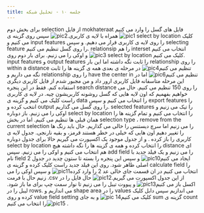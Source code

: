 ```yaml
---
title: جلسه ۱۰ - تحلیل شبکه
---
```

برای بخش دوم selection از فایل mokhateraat فایل های گسل را وارد می کنیم![pic1](https://github.com/user-attachments/assets/d56e6b62-65a9-4a7a-b25f-c6efb2bb6ce2)
 همراه با لایه ی کاربری.![pic2](https://github.com/user-attachments/assets/72e7a52f-e6fb-4554-81ae-f01493130df0)
 سپس روی گزینه ی select by location کلیک می کنیم و input features را روی لایه ی کاربری قرار می دهیم. و سپس selecting feature را روی گسل تنظیم می کنیم. relationsip را هم interset انتخاب می کنیم![pic3](https://github.com/user-attachments/assets/f72dcd23-6fe0-47d5-b781-2505443e6bb5![pic7](https://github.com/user-attachments/assets/686c5b90-edd7-4973-970f-64657d0638ac)
)
 و اوکی را می زنیم. برای بار دوم روی select by location کلیک می کنیم. input features و output features را ثابت نگه داشته اما این بار relationship را روی within a distance تنظیم می کنیم![pic4](https://github.com/user-attachments/assets/bfe5c1d5-6d0c-4ecf-a72d-7e01557210cc![pic5](https://github.com/user-attachments/assets/c69932ef-2e7d-4c23-abc6-56a74b69bc7e)
)
 در مرحله ی بعدی همه ی گزینه ها را ثابت نگه می داریم و relationship را روی have the center in تنظیم می کنیم![pic6](https://github.com/user-attachments/assets/d8bd2416-740b-47f2-91eb-b2a516a31a76)
 اما در این مرحله متاسفانه فایل کاربری ارور داد و من مجبور شدم از فایل کاربری دیگری استفاده کنم. فقط در این پنجره search distance را روی 150 تنظیم می کنیم. حال می خواهیم بفهمیم که اون لایه هایی که گسل روشونه کاربریشون چیه. در لایه ی کاربری راست کلیک می کنیم و گزینه ی data را انتخاب می کنیم و سپس export features را انتخب کرده و output  را روی گسل می گذاریم. selected features را تیک می زنیم و اوکی را می زنیم. باز دوباره select by location را انتخاب می کنیم و تمام گزینه ها را همان قبلی ها تنظیم می کنیم. اما در بخش selection type ،  remove from the current selection را می زنیم اما سرچ دیستنس را خالی می گذاریم. حال باید رنگ ها را تغییر دهیم اون هایی که خیلی در خطر هستند قرمز، و بقیه نارنجی. جدول لایه ی کاربری را باز کرده . و از جدول موجود یک اکسپورت می گیریم حالا برای جدول دوباره select by location را انتخاب کرده و همه ی گزینه ها را نگه داشته هیچ distance ای هم انتخاب می کنیم و اوکی را می زنیم. سپس add field را می زنیم و یک فیلد جدید با نام field 2  ایجاد می کنیم![pic10](https://github.com/user-attachments/assets/c036c5b6-20d6-4fce-9348-0860e2066cfa)
 و سپس این پنجره را بسته تا ستون چدید در جدول اصلی ظاهر شود. روی این فیلد جدید راست کلیک کرده و گزینه ی calculate field را انتخاب می کنیم در ان قسمت جای خالی عد 2 را وارد کرده![pic11](https://github.com/user-attachments/assets/3b543a25-0117-4b4c-b2b1-23891eef78b0)
 و سپس اوکی را می زنیم حال با فرمت .csv از این جدول اکسپورت می گیریم.![pic12](https://github.com/user-attachments/assets/3e679900-22ca-458f-8b88-fdd184fdcaa2)
 حال فایل را در اکسل باز می کنیم![pic13](https://github.com/user-attachments/assets/3c2f243c-03f8-4448-9153-2854e6e4ed63)
 و پیووت تیبل را می زنیم تا نوار سمت چپ برای ما باز شود. لیبل را در rows. می اندازیم و shape area را در  values  می اندازیم سپس دابل کلیک کرده و روی value field setting کلیک می کنیم![pic 14](https://github.com/user-attachments/assets/949bccf2-f1f8-4c19-967b-10115bc44c7f)
 و به جای sum گزینه ی count را انتخاب می کنیم![pic15](https://github.com/user-attachments/assets/087232b4-ebfb-4071-91fb-755573bf53da)
.
